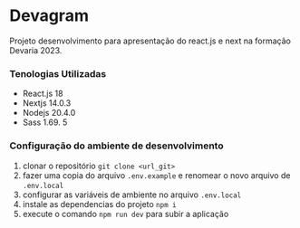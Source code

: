 # Devagram

Projeto desenvolvimento para apresentação do react.js e next na formação Devaria 2023.

### Tenologias Utilizadas

- React.js 18
- Nextjs 14.0.3
- Nodejs 20.4.0
- Sass 1.69. 5

### Configuração do ambiente de desenvolvimento

1. clonar o repositório `git clone <url_git>` 
1. fazer uma copia do arquivo `.env.example` e renomear o novo arquivo de `.env.local`
1. configurar as variáveis de ambiente no arquivo `.env.local`
1. instale as dependencias do projeto `npm i`
1. execute o comando `npm run dev` para subir a aplicação